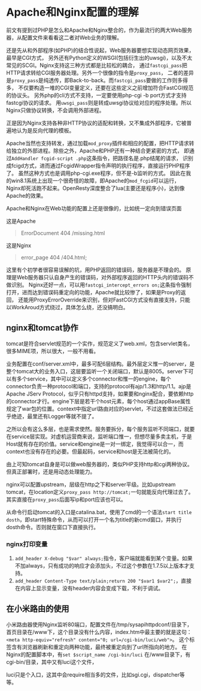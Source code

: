 # Apache和Nginx配置的理解

前文有提到过PHP是怎么和Apache和Nginx整合的，作为最流行的两大Web服务器，从配置文件来看看这二者对Web业务的理解。

还是先从和外部程序(如PHP)的结合性说起，Web服务器要想实现动态网页效果，最早是CGI方式，
另外还有Python定义的WSGI(包括衍生出的uwsgi)，以及不太常见的SCGI。Nginx支持这三种方式都是比较松的耦合，
通过`fastcgi_pass`把HTTP请求转给CGI服务器处理。另外一个很像的指令是`proxy_pass`，
二者的差异是`proxy_pass`是纯透传，即Back-to-back。而`fastcgi_pass`要做的工作则多得多，
不仅要构造一堆的CGI变量定义，还要在这些定义之前增加符合FastCGI规范的协议头。
另外php的cli方式不支持，一定要使用php-cgi -b port方式才支持fastcgi协议的请求。
用`uwsgi_pass`则是转成uwsgi协议给对应的程序处理。所以Nginx只做协议转换，不会调用外部进程。

正是因为Nginx支持各种非HTTP协议的适配和转换，又不集成外部程序，它被普遍地认为是反向代理的模板。

Apache当然也支持转发，通过加载`mod_proxy`插件和相应的配置，把HTTP请求转给独立的外部进程。除些之外，Apache和PHP还有一种结合更紧密的方式，
即通过`AddHandler fcgid-script .php`这条指令，把路径名是.php结尾的请求，
识别成fcigd方式，进而通过FcgidWrapper指令声明的执行程序，直接运行PHP程序了。
虽然这种方式也是调用php-cgi.exe程序，但不是-b监听的方式。
因此在我的win8.1系统上出现一个很奇怪的故障，即Apache的`mod_fcgid`可以运行，
Nginx却死活跑不起来。OpenResty深度整合了lua(主要还是程序小)，达到像Apache的效果。

Apache和Nginx在Web功能的配置上还是很像的，比如统一定向到错误页面

这是Apache
> ErrorDocument 404 /missing.html

这是Nginx
> error_page  404              /404.html;

这里有个初学者很容易误解的坑，用PHP返回的错误码，服务器是不理会的。
原理是Web服务器只认自身产生的错误码，对外部程序返回的HTTP头内的错误码不做识别。
Nginx还好一点，可以用`fastcgi_intercept_errors on;`这条指令强制打开，进而达到错误码重定向的功能，Apache就比较惨了，如果是Proxy的返回，
还能用ProxyErrorOverride来识别，但对FastCGI方式没有直接支持，只能以WorkAroud方式绕过，具体怎么绕，还没搞明白。

## nginx和tomcat协作

tomcat是符合servlet规范的一个实作，规范定义了web.xml，包含servlet类名，很多MIME项，所以很大，一般不用看。

业务配置在conf/server.xml中，最多可配6层结构。最外层定义惟一的server，是整个tomcat大的业务入口，这层要监听一个关闭端口，默认是8005。server下可以有多个service，其中可以定义多个connector和惟一的engine，每个connector负责一种protocol和端口，支持的protocol有ajp/1.3和http/1.1。ajp是Apache JServ Protocol，似乎只有httpd支持，如果要和nginx配合，要依赖http的connector才行。engine下层是若干个host元素，每个host通过appBase属性规定了war包的位置。context中指定url路由对应的servlet，不过这套做法已经近乎绝迹，最里还有Logger等就不提了。

之所以会有这么多层，也是需求使然。服务要拆分，每个服务监听不同端口，就要在service层实现。对虚机运营商来说，监听端口惟一，但想尽量多卖主机，于是Host就有存在的价值。service和engine是一对一绑定，我觉得可以合一，而context也没有存在的必要。但最起码，service和host是无法被简化的。

由上可知tomcat自身是可以做web服务器的，类似PHP支持http和cgi两种协议。但真正部署时，还是用动态处理能力。

nginx可以配置upstream，层级在http之下和server平级。比如upstream tomcat，在location定义`proxy_pass http://tomcat;`一句就能反向代理过去了。其实直接在`proxy_pass`后面写ip和port应该也可以。

从命令行启动tomcat的入口是catalina.bat，使用了cmd的一个语法`start title dosth`，即start特殊命令，从而可以打开一个名为title的新cmd窗口，并执行dosth命令。否则就在窗口下直接执行。

### nginx打印变量

1. `add_header X-debug "$var" always;`指令，客户端就能看到某个变量。如果不加always，只有成功的响应才会添加头，不过这个参数在1.7.5以上版本才支持。
2. `add_header Content-Type text/plain;return 200 "$var1 $var2";`，直接在内容上显示变量，没有header内容会变成下载，不利于调试。

## 在小米路由的使用

小米路由器使用Nginx监听80端口，配置文件在/tmp/sysapihttpdconf/目录下，
首页目录在/www下，这个目录没有什么内容，index.htm中最主要的就是这句：
`<meta http-equiv="refresh" content="0; url=/cgi-bin/luci/web">`。
这个标签含有浏览器刷新和重定向两种功能，最终被重定向到了url所指向的地方。
在Nginx的配置脚本中，有`set $script_name /cgi-bin/luci`
在/www目录下，有cgi-bin/目录，其中又有luci这个文件，

luci只是个入口，这其中会require相当多的文件，比如sgi.cgi，dispatcher等等。